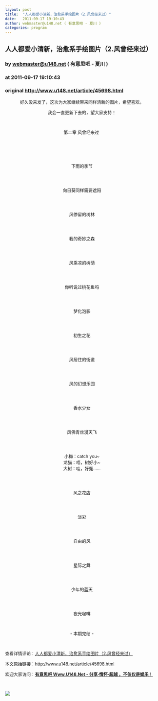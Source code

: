 ```yaml
---
layout: post
title:  "人人都爱小清新，治愈系手绘图片（2.风曾经来过）"
date:   2011-09-17 19:10:43
author: webmaster@u148.net ( 有意思吧 - 夏川 )
categories: program
---
```


## 人人都爱小清新，治愈系手绘图片（2.风曾经来过）
### by webmaster@u148.net ( 有意思吧 - 夏川 )
### at 2011-09-17 19:10:43
### original <http://www.u148.net/article/45698.html>

<p align="center">好久没来发了，这次为大家继续带来同样清新的图片，希望喜欢。</p>
<p align="center">我会一直更新下去的，望大家支持！</p>
<p> </p>
<p align="center">第二章 风曾经来过 </p>
<p align="center"> 
<p> </p>
<p align="center"><img title="人人都爱小清新，治愈系手绘图片（2.风曾经来过）" alt="" src="http://file3.u148.net/2011/9/images/fresh2/1015917402f6777d2f.jpg" border="0"></p>
<p align="center">下雨的季节</p>
<p> </p>
<p align="center"><img title="人人都爱小清新，治愈系手绘图片（2.风曾经来过）" alt="" src="http://file3.u148.net/2011/9/images/fresh2/12848746803085.jpg" border="0"></p>
<p align="center">向日葵同样需要遮阳</p>
<p> </p>
<p align="center"><img title="人人都爱小清新，治愈系手绘图片（2.风曾经来过）" alt="" src="http://file3.u148.net/2011/9/images/fresh2/12702858275012.jpg" border="0"></p>
<p align="center">风停留的树林</p>
<p> </p>
<p align="center"><img title="人人都爱小清新，治愈系手绘图片（2.风曾经来过）" alt="" src="http://file3.u148.net/2011/9/images/fresh2/12871079638531.jpg" border="0"></p>
<p align="center">我的奇妙之森</p>
<p> </p>
<p align="center"><img title="人人都爱小清新，治愈系手绘图片（2.风曾经来过）" alt="" src="http://file3.u148.net/2011/9/images/fresh2/12746623558385.jpg" border="0"></p>
<p align="center">风乘凉的树荫</p>
<p> </p>
<p align="center"><img alt="" src="http://file3.u148.net/2011/9/images/fresh2/12814465855805.jpg" border="0"></p>
<p align="center">你听说过桃花鱼吗</p>
<p> </p>
<p align="center"><img alt="" src="http://file3.u148.net/2011/9/images/fresh2/10033811226d993680.jpg" border="0"></p>
<p align="center">梦化泡影</p>
<p> </p>
<p align="center"><img alt="" src="http://file3.u148.net/2011/9/images/fresh2/12804667073908.jpg" border="0"></p>
<p align="center">初生之花</p>
<p> </p>
<p align="center"><img alt="" src="http://file3.u148.net/2011/9/images/fresh2/12702851785962.jpg" border="0"></p>
<p align="center">风居住的街道</p>
<p> </p>
<p align="center"><img alt="" src="http://file3.u148.net/2011/9/images/fresh2/12702851303166.jpg" border="0"></p>
<p align="center">风的幻想乐园</p>
<p> </p>
<p align="center"><img alt="" src="http://file3.u148.net/2011/9/images/fresh2/12737157808557.jpg" border="0"></p>
<p align="center">香水少女</p>
<p> </p>
<p align="center"><img alt="" src="http://file3.u148.net/2011/9/images/fresh2/12924987661398.jpg" border="0"></p>
<p align="center">风佛青丝漫天飞</p>
<p> </p>
<p align="center"><img alt="" src="http://file3.u148.net/2011/9/images/fresh2/12679259754893.jpg" border="0"></p>
<p align="center">小梅：catch you~<br>
龙猫：唔，树好小~<br>
大树：哇，好冤……</p>
<p> </p>
<p align="center"><img alt="" src="http://file3.u148.net/2011/9/images/fresh2/12734028762515.jpg" border="0"></p>
<p align="center">风之花店</p>
<p> </p>
<p align="center"><img alt="" src="http://file3.u148.net/2011/9/images/fresh2/12945670344231.jpg" border="0"></p>
<p align="center">淡彩</p>
<p> </p>
<p align="center"><img alt="" src="http://file3.u148.net/2011/9/images/fresh2/12742766141935.jpg" border="0"></p>
<p align="center">自由的风</p>
<p> </p>
<p align="center"><img alt="" src="http://file3.u148.net/2011/9/images/fresh2/12815052535045.jpg" border="0"></p>
<p align="center">星际之舞</p>
<p> </p>
<p align="center"><img alt="" src="http://file3.u148.net/2011/9/images/fresh2/12815052531168.jpg" border="0"></p>
<p align="center">少年的蓝天</p>
<p> </p>
<p align="center"><img alt="" src="http://file3.u148.net/2011/9/images/fresh2/12893738891727.jpg" border="0"></p>
<p align="center">夜光咖啡</p>
<p> </p>
<p style="text-align:center">- 本期完结 - </p><p> </p><p>查看详情评论：<a href="http://www.u148.net/article/45698.html">人人都爱小清新，治愈系手绘图片（2.风曾经来过）</a></p><p>本文原始链接：<a href="http://www.u148.net/article/45698.html">http://www.u148.net/article/45698.html</a></p><p>欢迎大家访问：<a href="http://www.u148.net"><strong>有意思吧 Www.U148.Net - 分享·情怀·超越 ，不仅仅是娱乐！</strong></a></p><p> </p><p><a href="http://dianpu.tao123.com?pid=mm_26142575_0_0&amp;eventid=102167"><img src="http://img.u148.net/activity/used/Tao123_category.gif" border="0"></a></p><p> </p></p>